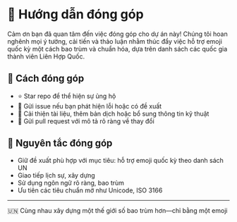 # 🤝 Hướng dẫn đóng góp

Cảm ơn bạn đã quan tâm đến việc đóng góp cho dự án này! Chúng tôi hoan nghênh mọi ý tưởng, cải tiến và thảo luận nhằm thúc đẩy việc hỗ trợ emoji quốc kỳ một cách bao trùm và chuẩn hóa, dựa trên danh sách các quốc gia thành viên Liên Hợp Quốc.

## 🧭 Cách đóng góp

- ⭐ Star repo để thể hiện sự ủng hộ
- 🐛 Gửi issue nếu bạn phát hiện lỗi hoặc có đề xuất
- 📄 Cải thiện tài liệu, thêm bản dịch hoặc bổ sung thông tin kỹ thuật
- 🔧 Gửi pull request với mô tả rõ ràng về thay đổi

## 📐 Nguyên tắc đóng góp

- Giữ đề xuất phù hợp với mục tiêu: hỗ trợ emoji quốc kỳ theo danh sách UN
- Giao tiếp lịch sự, xây dựng
- Sử dụng ngôn ngữ rõ ràng, bao trùm
- Ưu tiên các tiêu chuẩn mở như Unicode, ISO 3166

---

🇺🇳 Cùng nhau xây dựng một thế giới số bao trùm hơn—chỉ bằng một emoji
